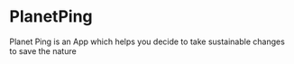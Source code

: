 # PlanetPing
Planet Ping is an App which helps you decide to take sustainable changes to save the nature
